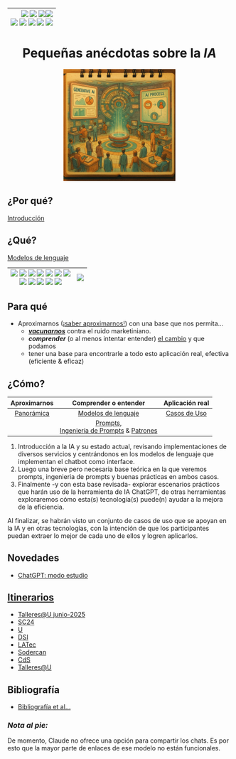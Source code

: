 <div align=right>
 
|[![](https://img.shields.io/badge/-Inicio-FFF?style=flat&logo=Emlakjet&logoColor=black)](/README.md) [![](https://img.shields.io/badge/-Introducción-FFF?style=flat&logo=abbrobotstudio&logoColor=black)](/documentos/intro.md) [![](https://img.shields.io/badge/-Panorámica-FFF?style=flat&logo=openstreetmap&logoColor=black)](/documentos/panoramica.md)[![](https://img.shields.io/badge/-Modelos_de_lenguaje-FFF?style=flat&logo=LiveChat&logoColor=black)](/documentos/LLMs.md)<br>  [![](https://img.shields.io/badge/-Prompts-FFF?style=flat&logo=Proton&logoColor=black)](/documentos/prompts/README.md) [![](https://img.shields.io/badge/-Ing,_de_prompts-FFF?style=flat&logo=googleearthengine&logoColor=black)](/documentos/ingenieriaDePrompts/README.md) [![](https://img.shields.io/badge/-Patrones-FFF?style=flat&logo=textpattern&logoColor=black)](/documentos/ingenieriaDePrompts/patrones/README.md) [![](https://img.shields.io/badge/8vP-FFF?style=flat&logo=v8&logoColor=black)](/documentos/prompts/mejoresPracticas/8virtudesDelPrompting.md) [![](https://img.shields.io/badge/-Casos_de_uso-FFF?style=flat&logo=gitbook&logoColor=black)](/documentos/casosDeUso/README.md)|
|-:|

</div>

<div align=center>

# Pequeñas anécdotas sobre la *IA*

<img src="documentos/imagenes/spaceStation.png" width=50%>

</div>

## ¿Por qué?

[Introducción](documentos/intro.md)

## ¿Qué?

[Modelos de lenguaje](documentos/LLMs.md)

<div align=center>

|[![](https://img.shields.io/badge/-ChatGPT-FFF?style=flat&logo=openai&logoColor=black)](https://chat.openai.com/) [![](https://img.shields.io/badge/-Claude-FFF?style=flat&logo=anthropic&logoColor=black)](https://claude.ai/chats) [![](https://img.shields.io/badge/-Gemini-FFF?style=flat&logo=googlegemini&logoColor=black)](https://gemini.google.com/app) [![](https://img.shields.io/badge/-DeepSeek-FFF?style=flat&logo=deepseek&logoColor=black)](https://chat.deepseek.com/) [![](https://img.shields.io/badge/-Grok-FFF?style=flat&logo=x&logoColor=black)](https://x.com/i/grok) [![](https://img.shields.io/badge/-MetaAI-FFF?style=flat&logo=meta&logoColor=black)](https://www.meta.ai/) [![](https://img.shields.io/badge/-Copilot-FFF?style=flat&logo=microsoft&logoColor=black)](https://copilot.microsoft.com/)<br>[![](https://img.shields.io/badge/-Perplexity-FFF?style=flat&logo=perplexity&logoColor=black)](https://www.perplexity.ai/) [![](https://img.shields.io/badge/-Mistral-FFF?style=flat)](https://chat.mistral.ai/chat) [![](https://img.shields.io/badge/-Qwen-FFF?style=flat&logo=qwen&logoColor=black)](https://chat.qwen.ai/) [![](https://img.shields.io/badge/-Neuroflash-FFF?style=flat&logo=&logoColor=black)](https://app.neuro-flash.com/aiWriter) [![](https://img.shields.io/badge/-Huggingface-FFF?style=flat&logo=&logoColor=black)](https://huggingface.co/chat)|[![](https://img.shields.io/badge/-Comparativa-DDD?style=flat)](/documentos/casosDeUso/diversosTest.md)
|-|-|

</div>

## Para qué

- Aproximarnos ([¡saber aproximarnos!](documentos/saberComoAproximarse.md)) con una base que nos permita...
  - [***vacunarnos***](documentos/antidoto.md) contra el ruido marketiniano.
  - ***comprender*** (o al menos intentar entender) [el cambio](documentos/aDiaDeHoy.md) y que podamos
  - tener una base para encontrarle a todo esto aplicación real, efectiva (eficiente & eficaz)
<!-- TODO: #1 Extender el para qué de las sesiones @mmasias -->

## ¿Cómo?

<div align=center>

|Aproximarnos|Comprender o entender |Aplicación real|
|:-:|:-:|:-:|
|[Panorámica](documentos/panoramica.md)|[Modelos de lenguaje](documentos/LLMs.md)|[Casos de Uso](documentos/casosDeUso/README.md)|
||[Prompts](documentos/prompts/README.md),<br />[Ingeniería de Prompts](documentos/ingenieriaDePrompts/README.md) & [Patrones](documentos/ingenieriaDePrompts/patrones/README.md)||


</div>

1. Introducción a la IA y su estado actual, revisando implementaciones de diversos servicios y centrándonos en los modelos de lenguaje que implementan el chatbot como interface.
1. Luego una breve pero necesaria base teórica en la que veremos prompts, ingenieria de prompts y buenas prácticas en ambos casos.
1. Finalmente -y con esta base revisada- explorar escenarios prácticos que harán uso de la herramienta de IA ChatGPT, de otras herramientas exploraremos cómo esta(s) tecnología(s) puede(n) ayudar a la mejora de la eficiencia.

Al finalizar, se habrán visto un conjunto de casos de uso que se apoyan en la IA y en otras tecnologías, con la intención de que los participantes puedan extraer lo mejor de cada uno de ellos y logren aplicarlos.

## Novedades

- [ChatGPT: modo estudio](/documentos/papers%20et%20al/modoEstudio.md)

## [Itinerarios](/documentos/itinerarios/)

- [Talleres@U junio-2025](/documentos/itinerarios/itinerarioU2.md)
- [SC24](/documentos/itinerarios/iSC24.md)
- [U](/documentos/itinerarios/itinerarioU.md) 
- [DSI](/documentos/itinerarios/itinerarioDSI.md) 
- [LATec](/documentos/itinerarios/itinerarioUAL.md)
- [Sodercan](/documentos/itinerarios/itinerarioSC.md) 
- [CdS](/documentos/itinerarios/itinerarioCdS.md)
- [Talleres@U](/documentos/itinerarios/itinerarioTalleres.md)

## Bibliografía

- [Bibliografía et al...](documentos/bibliografia.md)


### *Nota al pie:*

De momento, Claude no ofrece una opción para compartir los chats. Es por esto que la mayor parte de enlaces de ese modelo no están funcionales.

